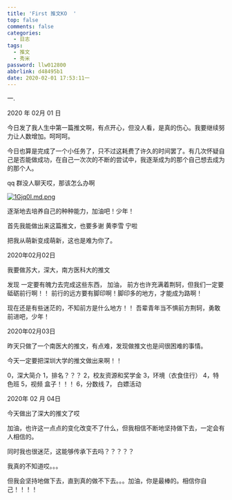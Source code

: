 ```yaml
---
title: 'First 推文KO  '
top: false
comments: false
categories:
  - 日志
tags:
  - 推文
  - 秀米
password: llw012800
abbrlink: d48495b1
date: 2020-02-01 17:53:11一
---
```


一.

<!-- more -->

2020 年 02月 01 日

今日发了我人生中第一篇推文啊，有点开心，但没人看，是真的伤心。我要继续努力让人数增加。呵呵呵。

今日也算是完成了一个小任务了，只不过这耗费了许久的时间罢了。有几次怀疑自己是否能做成功，在自己一次次的不断的尝试中，我逐渐成为的那个自己想去成为的那个人。

qq 群没人聊天哎，那该怎么办啊

[![1Gjq0I.md.png](https://s2.ax1x.com/2020/02/01/1Gjq0I.md.png)](https://imgchr.com/i/1Gjq0I)

逐渐地去培养自己的种种能力，加油吧！少年！

首先我能做出来这篇推文，也要多谢   黄李雪 宁啦     

把我从萌新变成萌新，这也是难为你了。





2020年02月02日

我要做苏大，深大，南方医科大的推文

发现    一定要有魄力去完成这些东西，  加油，  前方也许充满着荆轲，但我们一定要砥砺前行啊！！ 前行的远方要有脚印啊！脚印多的地方，才能成为路啊！

现在还是有些迷茫的，不知前方是什么地方！！   吾辈青年当不惧前方荆轲，勇敢前进吧，少年！

2020年02月03日

昨天只做了一个南医大的推文，有点难，发现做推文也是间很困难的事情。

今天一定要把深圳大学的推文做出来啊！！

0，深大简介	1，排名？？？    2，校友资源和奖学金  3，环境（衣食住行）   4，特色班	5，视频	盒子！！！ 6，分数线 	 7，  白嫖活动 

2020年   02 月 04日

今天做出了深大的推文了哎

加油，也许这一点点的变化改变不了什么，但我相信不断地坚持做下去，一定会有人相信的。

同时我也很迷茫，这能够传承下去吗？？？？？

我真的不知道哎。。。

但我会坚持地做下去，直到真的做不下去。。。加油，你是最棒的。相信你自己！！！！
